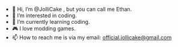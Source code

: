 - 👋 Hi, I’m @JolliCake , but you can call me Ethan.
- 👀 I’m interested in coding.
- 🌱 I’m currently learning coding.
- 🎮 I love modding games.
- 📫 How to reach me is via my email: official.jollicake@gmail.com

<!---
JolliCake/JolliCake is a ✨ special ✨ repository because its `README.md` (this file) appears on your GitHub profile.
You can click the Preview link to take a look at your changes.
--->
